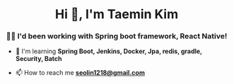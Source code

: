 <h1 align="center">Hi 👋, I'm Taemin Kim</h1>
<h3 align="center">👨‍💻 I'd been working with Spring boot framework, React Native!</h3>

- 🌱 I'm learning **Spring Boot, Jenkins, Docker, Jpa, redis, gradle, Security, Batch**

- 📫 How to reach me **seolin1218@gmail.com**
